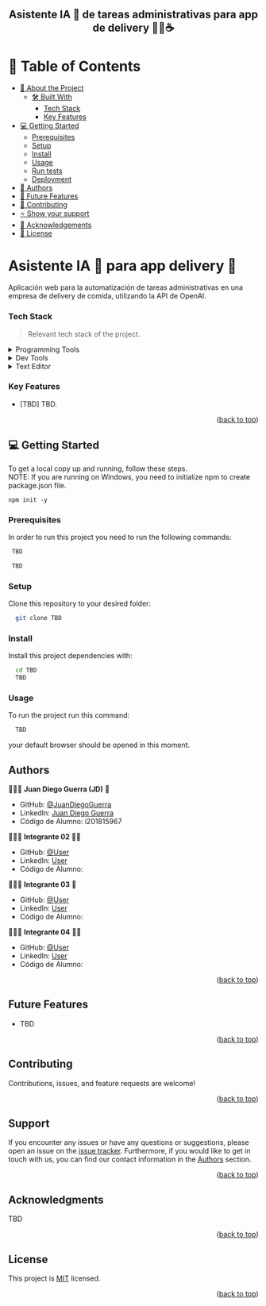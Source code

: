 <a name="readme-top"></a>

<div align="center">
  <h2><b>Asistente IA 🤖 de tareas administrativas para app de delivery 🍔🍟☕</b></h2>
</div>

# 📗 Table of Contents

- [📖 About the Project](#about-project)
  - [🛠 Built With](#built-with)
    - [Tech Stack](#tech-stack)
    - [Key Features ](#key-features-)
- [💻 Getting Started](#getting-started)
  - [Prerequisites](#prerequisites)
  - [Setup](#setup)
  - [Install](#install)
  - [Usage](#usage)
  - [Run tests](#run-tests)
  - [Deployment](#deployment)
- [👥 Authors](#authors)
- [🔭 Future Features](#future-features)
- [🤝 Contributing](#contributing)
- [⭐️ Show your support](#support)
- [🙏 Acknowledgements](#acknowledgements)
- [📝 License](#license)

# Asistente IA 🤖 para app delivery 🍔<a name="about-project"></a>

Aplicación web para la automatización de tareas administrativas en una empresa de delivery de comida, utilizando la API de OpenAI.

### Tech Stack <a name="tech-stack"></a>

> Relevant tech stack of the project.

<details>
  <summary>Programming Tools</summary>
  <ul>
    <li><a href="https://developer.mozilla.org/es/docs/Web/HTML">HTML</a></li>
    <li><a href="https://developer.mozilla.org/es/docs/Web/CSS">CSS</a></li>
    <li><a href="https://www.python.org/">Python</a></li>
  </ul>
</details>

<details>
  <summary>Dev Tools</summary>
  <ul>
    <li><a href="https://git-scm.com/">Git</a></li>
    <li><a href="https://github.com/">GitHub</a></li>
  </ul>
</details>

<details>
<summary>Text Editor</summary>
  <ul>
    <li><a href="https://code.visualstudio.com/">VS Code</a></li>
  </ul>
</details>

### Key Features <a name="key-features"></a>

- [TBD] TBD.

<p align="right">(<a href="#readme-top">back to top</a>)</p>

## 💻 Getting Started <a name="getting-started"></a>

To get a local copy up and running, follow these steps. <br>
NOTE: If you are running on Windows, you need to initialize npm to create package.json file.
<pre class="notranslate"><code>npm init -y
</code></pre>

### Prerequisites

In order to run this project you need to run the following commands:

```sh
 TBD
```

```sh
 TBD
```

### Setup

Clone this repository to your desired folder:

```sh
  git clone TBD
```

### Install

Install this project dependencies with:

```sh
  cd TBD
  TBD
```

### Usage

To run the project run this command:

```sh
  TBD
```

your default browser should be opened in this moment.

## Authors <a name="authors"></a>

👨🏼‍🚀 **Juan Diego Guerra (JD)** 👾

- GitHub: [@JuanDiegoGuerra](https://github.com/JuanDiegoGuerra)
- LinkedIn: [Juan Diego Guerra](https://www.linkedin.com/in/juandiegoguerram/)
- Código de Alumno: i201815967

👨🏼‍🚀 **Integrante 02** 🐱‍👤

- GitHub: [@User](URL)
- LinkedIn: [User](URL)
- Código de Alumno: 

👨🏼‍🚀 **Integrante 03** 🤠

- GitHub: [@User](URL)
- LinkedIn: [User](URL)
- Código de Alumno: 

👨🏼‍🚀 **Integrante 04** 🐱‍💻

- GitHub: [@User](URL)
- LinkedIn: [User](URL)
- Código de Alumno: 

<p align="right">(<a href="#readme-top">back to top</a>)</p>

<!-- FUTURE FEATURES -->

## Future Features <a name="future-features"></a>

- TBD

<p align="right">(<a href="#readme-top">back to top</a>)</p>

<!-- CONTRIBUTING -->

## Contributing <a name="contributing"></a>

Contributions, issues, and feature requests are welcome!

<p align="right">(<a href="#readme-top">back to top</a>)</p>

<!-- SUPPORT -->

## Support <a name="support"></a>

If you encounter any issues or have any questions or suggestions, please open an issue on the [issue tracker]().
Furthermore, if you would like to get in touch with us, you can find our contact information in the <a href="#authors">Authors</a> section.

<p align="right">(<a href="#readme-top">back to top</a>)</p>

<!-- ACKNOWLEDGEMENTS -->

## Acknowledgments <a name="acknowledgements"></a>

TBD

<p align="right">(<a href="#readme-top">back to top</a>)</p>

<!-- LICENSE -->

## License <a name="license"></a>

This project is [MIT](./LICENSE) licensed.

<p align="right">(<a href="#readme-top">back to top</a>)</p>
